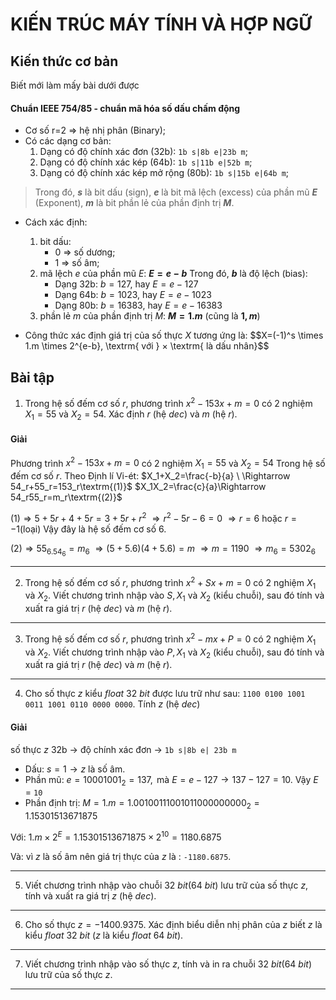 # KIẾN TRÚC MÁY TÍNH VÀ HỢP NGỮ
## Kiến thức cơ bản
Biết mới làm mấy bài dưới được
#### Chuẩn IEEE 754/85 - chuẩn mã hóa số dấu chấm động
- Cơ số r=2 $\Rightarrow$ hệ nhị phân (Binary);
- Có các dạng cơ bản:
    1. Dạng có độ chính xác đơn (32b): `1b s|8b e|23b m`;
    2. Dạng có độ chính xác kép (64b): `1b s|11b e|52b m`;
    3. Dạng có độ chính xác kép mở rộng (80b): `1b s|15b e|64b m`;
> Trong đó, **$s$** là bit dấu (sign), **$e$** là bit mã lệch (excess) của phần mũ **$E$** (Exponent), **$m$** là bit phần lẻ của phần định trị **$M$**.

- Cách xác định:
    1. bit dấu: 
        - 0 $\Rightarrow$ số dương; 
        - 1 $\Rightarrow$ số âm;
    2. mã lệch $e$ của phần mũ $E$:  **$E = e - b$**
        Trong đó, **$b$** là độ lệch (bias):
        - Dạng 32b: $b=127$, hay $E=e-127$
        - Dạng 64b: $b=1023$, hay $E=e-1023$
        - Dạng 80b: $b=16383$, hay $E=e-16383$
    3. phần lẻ $m$ của phần định trị $M$: **$M=1.m$** (cũng là **$1,m$**)

- Công thức xác định giá trị của số thực $X$ tương ứng là:
$$X=(-1)^s \times 1.m \times 2^{e-b}, \textrm{ với } $\times$ \textrm{ là dấu nhân}$$





## Bài tập 
1. Trong hệ số đếm cơ số $r$, phương trình $x^2-153x+m=0$ có 2 nghiệm $X_1=55$ và $X_2=54$. Xác định $r$ (hệ $dec$) và $m$ (hệ $r$).
#### Giải
Phương trình $x^2-153x+m=0$ có 2 nghiệm $X_1=55$ và $X_2=54$ Trong hệ số đếm cơ số $r$.
Theo Định lí Vi-ét: 
$X_1+X_2=\frac{-b}{a} \ \Rightarrow 54_r+55_r=153_r\textrm{(1)}$
$X_1X_2=\frac{c}{a}\Rightarrow 54_r55_r=m_r\textrm{(2)}$

$\textrm{(1)}\Rightarrow 5+ 5r+4+5r=3+5r+r^2$
$\Rightarrow r^2-5r-6=0$
$\Rightarrow r=6 \textrm{ hoặc } r=-1\textrm{(loại)}$
Vậy đây là hệ số đếm cơ số 6.

$\textrm{(2)}\Rightarrow 55_6.54_6=m_6$
$\Rightarrow (5+5.6)(4+5.6)=m$
$\Rightarrow m=1190$
$\Rightarrow m_6=5302_6$

----------------------
2. Trong hệ số đếm cơ số $r$, phương trình $x^2+Sx+m=0$ có 2 nghiệm $X_1$ và $X_2$. Viết chương trình nhập vào $S, X_1 \textrm{ và } X_2$ (kiểu chuỗi), sau đó tính và xuất ra giá trị $r$ (hệ $dec$) và $m$ (hệ $r$).
----------------------
3. Trong hệ số đếm cơ số $r$, phương trình $x^2-mx+P=0$ có 2 nghiệm $X_1$ và $X_2$. Viết chương trình nhập vào $P, X_1 \textrm{ và } X_2$ (kiểu chuỗi), sau đó tính và xuất ra giá trị $r$ (hệ $dec$) và $m$ (hệ $r$).
----------------------
4. Cho số thực $z$ kiểu $float \ 32 \ bit$ được lưu trữ như sau: `1100 0100 1001 0011 1001 0110 0000 0000`.  Tính $z$ (hệ $dec$)
#### Giải
số thực $z$ 32b $\rightarrow$ độ chính xác đơn $\rightarrow$ `1b s|8b e| 23b m`

- Dấu: $s=1 \rightarrow z$ là số âm.
- Phần mũ: $e=10001001_2 = 137, \textrm{ mà } E=e-127 \rightarrow 137-127=10$. Vậy $E$ = `10`
- Phần định trị: $M = 1.m = 1.00100111001011000000000_2 = 1.15301513671875$

Với: $1.m \times 2^{E} = 1.15301513671875 \times 2^{10} = 1180.6875$

Và: vì $z$ là số âm nên giá trị thực của $z$ là : `-1180.6875`.

----------------------
5. Viết chương trình nhập vào chuỗi $32 \ bit(64 \ bit)$ lưu trữ của số thực $z$, tính và xuất ra giá trị $z$ (hệ $dec$).
----------------------
6. Cho số thực $z=-1400.9375$. Xác định biểu diễn nhị phân của $z$ biết $z$ là kiểu $float \ 32 \ bit$ ($z$ là kiểu $float \ 64 \ bit$).
----------------------
7. Viết chương trình nhập vào số thực $z$, tính và in ra chuỗi $32 \ bit(64 \ bit)$ lưu trữ của số thực $z$.
----




